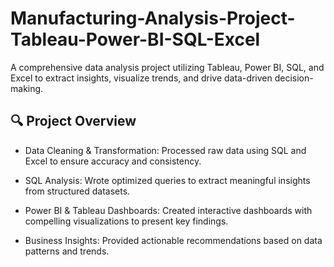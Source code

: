 # Manufacturing-Analysis-Project-Tableau-Power-BI-SQL-Excel
A comprehensive data analysis project utilizing Tableau, Power BI, SQL, and Excel to extract insights, visualize trends, and drive data-driven decision-making.

## 🔍 Project Overview
- Data Cleaning & Transformation: Processed raw data using SQL and Excel to ensure accuracy and consistency.
  
- SQL Analysis: Wrote optimized queries to extract meaningful insights from structured datasets.
  
- Power BI & Tableau Dashboards: Created interactive dashboards with compelling visualizations to present key findings.
  
- Business Insights: Provided actionable recommendations based on data patterns and trends.
